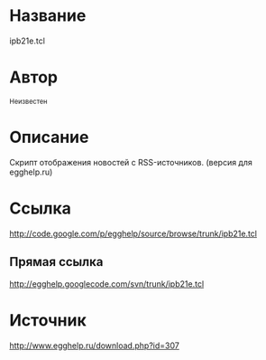 # Название #
ipb21e.tcl


# Автор #
<sup>Неизвестен</sup>


# Описание #
Скрипт отображения новостей с RSS-источников. (версия для egghelp.ru)


# Ссылка #
http://code.google.com/p/egghelp/source/browse/trunk/ipb21e.tcl

## Прямая ссылка ##
http://egghelp.googlecode.com/svn/trunk/ipb21e.tcl


# Источник #
http://www.egghelp.ru/download.php?id=307

